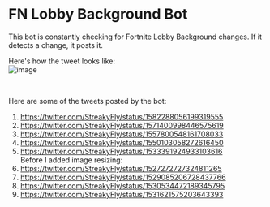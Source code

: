 # FN Lobby Background Bot

This bot is constantly checking for Fortnite Lobby Background changes. If it detects a change, it posts it.
  
Here's how the tweet looks like:  
![image](https://user-images.githubusercontent.com/53691430/202685994-20062c3f-bb83-444b-85b7-20c54609c424.png)

<br/>

Here are some of the tweets posted by the bot:
1. https://twitter.com/StreakyFly/status/1582288056199319555
2. https://twitter.com/StreakyFly/status/1571400998446575619
3. https://twitter.com/StreakyFly/status/1557800548161708033
4. https://twitter.com/StreakyFly/status/1550103058272616450
5. https://twitter.com/StreakyFly/status/1533391924933103616  
Before I added image resizing:
6. https://twitter.com/StreakyFly/status/1527272727324811265
7. https://twitter.com/StreakyFly/status/1529085206728437766
8. https://twitter.com/StreakyFly/status/1530534472189345795
9. https://twitter.com/StreakyFly/status/1531621575203643393  
  
